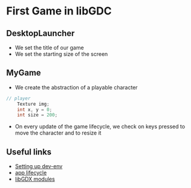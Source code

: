 # First Game in libGDC

## DesktopLauncher
- We set the title of our game
- We set the starting size of the screen

## MyGame
- We create the abstraction of a playable character
````java
// player
	Texture img;
	int x, y = 0;
	int size = 200;
````
- On every update of the game lifecycle, we check on keys pressed to move the character and to resize it

## Useful links
- [Setting up dev-env](https://libgdx.com/wiki/start/setup)
- [app lifecycle](https://libgdx.com/wiki/app/the-life-cycle)
- [libGDX modules](https://libgdx.com/wiki/app/modules-overview)